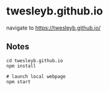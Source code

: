 # twesleyb.github.io
navigate to https://twesleyb.github.io/

## Notes
```
cd twesleyb.github.io
npm install

# launch local webpage
npm start
```
